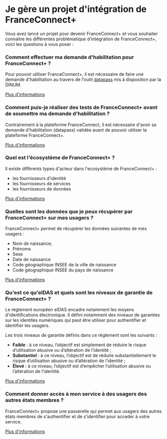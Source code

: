 # Je gère un projet d'intégration de FranceConnect+

Vous avez lancé un projet pour devenir FranceConnect+ et vous souhaiter connaitre les différentes problématique d'intégration de FranceConnect+, voici les questions à vous poser : 

### Comment effectuer ma demande d'habilitation pour FranceConnect+ ?

Pour pouvoir utiliser FranceConnect+, il est nécessaire de faire une demande d'habilitation au travers de l'outil [datapass]([datapass](https://datapass.api.gouv.fr/franceconnect/)) mis à disposition par la DINUM.

[Plus d'informations](projet-datapass.md)


### Comment puis-je réaliser des tests de FranceConnect+ avant de soumettre ma demande d'habilitation ?

Contrairement à la plateforme FranceConnect, il est nécessaire d'avoir sa demande d'habilitation (datapass) validée avant de pouvoir utiliser la plateforme FranceConnect+.

[Plus d'informations](projet-tests-sans-datapass.md)

### Quel est l'écosystème de FranceConnect+ ?

Il existe différents types d'acteur dans l'ecosystème de FranceConnect+ : 
- les fournisseurs d'identité
- les fournisseurs de services
- les fournisseurs de données

[Plus d'informations](projet/projet-ecosysteme-fc+.md)


### Quelles sont les données que je peux récupérer par FranceConnect+ sur mes usagers ?

FranceConnect+ permet de récupérer les données suivantes de mes usagers :  

- Nom de naissance;
- Prénoms
- Sexe
- Date de naissance
- Code géographique INSEE de la ville de naissance
- Code géographique INSEE du pays de naissance

[Plus d'informations](projet-donnees-fc+.md)


### Qu'est ce qu'eIDAS et quels sont les niveaux de garantie de FranceConnect+ ?

Le règlement européen eIDAS encadre notamment les moyens d'identifications électronique. Il défini notamment des niveaux de garanties sur les identités numériques qui peut être utiliser pour authentifier et identifier les usagers. 

Les trois niveaux de garantie définis dans ce règlement sont les suivants : 
- **Faible** : à ce niveau, l’objectif est simplement de réduire le risque d’utilisation abusive ou d’altération de l’identité ;
- **Substantiel** : à ce niveau, l’objectif est de réduire substantiellement le risque d’utilisation abusive ou d’altération de l’identité ;
- **Élevé** : à ce niveau, l’objectif est d’empêcher l’utilisation abusive ou l’altération de l’identité.


[Plus d'informations](./projet-niveau-eidas.md)

### Comment donner accès à mon service à des usagers des autres états membres ?

FranceConnect+ propose une passerelle qui permet aux usagers des autres états membres de s'authentifier et de s'identifier pour acceder à votre service. 

[Plus d'informations](./projet-fonctionnement-noeud-eidas.md)


